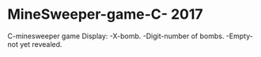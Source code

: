 # MineSweeper-game-C- 2017
C-minesweeper game
Display:
-X-bomb.
-Digit-number of bombs.
-Empty-not yet revealed.
